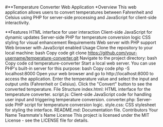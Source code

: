 #**Temperature Converter Web Application
*Overview
This web application allows users to convert temperatures between Fahrenheit and Celsius using PHP for server-side processing and JavaScript for client-side interactivity.

**Features
HTML interface for user interaction
Client-side JavaScript for dynamic updates
Server-side PHP for temperature conversion logic
CSS styling for visual enhancement
Requirements
Web server with PHP support
Web browser with JavaScript enabled
Usage
Clone the repository to your local machine:
bash
Copy code
git clone https://github.com/your-username/temperature-converter.git
Navigate to the project directory:
bash
Copy code
cd temperature-converter
Start a local web server. You can use PHP's built-in server for this purpose:
bash
Copy code
php -S localhost:8000
Open your web browser and go to http://localhost:8000 to access the application.
Enter the temperature value and select the input and output units (Fahrenheit or Celsius).
Click the "Convert" button to see the converted temperature.
File Structure
index.html: HTML interface for the temperature converter.
script.js: Client-side JavaScript code for handling user input and triggering temperature conversion.
converter.php: Server-side PHP script for temperature conversion logic.
style.css: CSS stylesheet for styling the interface.
README.md: Documentation file.
Contributors
Your Name
Teammate's Name
License
This project is licensed under the MIT License - see the LICENSE file for details.
